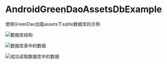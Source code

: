 # AndroidGreenDaoAssetsDbExample
使用GreenDao加载assets下sqlite数据库的示例

![数据库结构](http://upload-images.jianshu.io/upload_images/5379947-7f02f9bf7a80036c.png?imageMogr2/auto-orient/strip%7CimageView2/2/w/1240)

![数据库表中的数据](http://upload-images.jianshu.io/upload_images/5379947-b904eea2f7eb88bf.png?imageMogr2/auto-orient/strip%7CimageView2/2/w/1240)

![成功读取数据库中的数据](http://upload-images.jianshu.io/upload_images/5379947-e9dd6e860e3f448d.png?imageMogr2/auto-orient/strip%7CimageView2/2/w/1240)